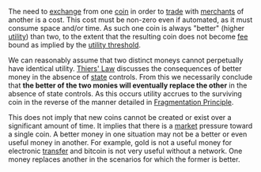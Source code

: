 The need to [exchange](Glossary#exchange) from one [coin](Glossary#coin) in order to [trade](Glossary#trade) with [merchants](Glossary#merchant) of another is a cost. This cost must be non-zero even if automated, as it must consume space and/or time. As such one coin is always "better" (higher [utility](Glossary#utility)) than two, to the extent that the resulting coin does not become [fee](Glossary#fee) bound as implied by the [utility threshold](Utility-Threshold-Property).

We can reasonably assume that two distinct moneys cannot perpetually have identical utility. [Thiers' Law](https://en.wikipedia.org/wiki/Gresham%27s_law#Reverse_of_Gresham.27s_Law_.28Thiers.27_Law.29) discusses the consequences of better money in the absence of [state](Glossary#state) controls. From this we necessarily conclude that **the better of the two monies will eventually replace the other** in the absence of state controls. As this occurs utility accrues to the surviving coin in the reverse of the manner detailed in [Fragmentation Principle](Fragmentation-Principle).

This does not imply that new coins cannot be created or exist over a significant amount of time. It implies that there is a [market](Glossary#market) pressure toward a single coin. A better money in one situation may not be a better or even useful money in another. For example, gold is not a useful money for electronic [transfer](Glossary#transfer) and bitcoin is not very useful without a network. One money replaces another in the scenarios for which the former is better.